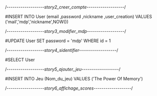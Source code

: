 /*-------------------story2_creer_compte-------------------*/

#INSERT 
INTO User 
(email ,password ,nickname ,user_creation) 
VALUES ('mail','mdp','nickname',NOW())

/*-------------------story3_modifier_mdp-------------------*/

#UPDATE User 
SET password = 'mdp' 
WHERE id = 1

/*-------------------story4_sidentifier-------------------*/

#SELECT User


/*-------------------story5_ajouter_jeu-------------------*/

#INSERT INTO Jeu (Nom_du_jeu) VALUES ('The Power Of Memory')

/*-------------------story6_affichage_scores-------------------*/

#
